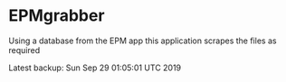 # EPMgrabber
Using a database from the EPM app this application scrapes the files as required


Latest backup: Sun Sep 29 01:05:01 UTC 2019
